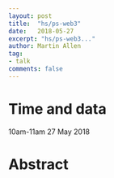 ```yaml
---
layout: post
title:  "hs/ps-web3"
date:   2018-05-27
excerpt: "hs/ps-web3..."
author: Martin Allen
tag:
- talk
comments: false
---
```


# Time and data
10am-11am 27 May 2018

# Abstract
